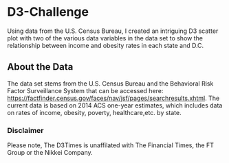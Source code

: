 # D3-Challenge

Using data from the U.S. Census Bureau, I created an intriguing D3 scatter plot with two of the various data variables in the data set to show the relationship between income and obesity rates in each state and D.C.

## About the Data

The data set stems from the U.S. Census Bureau and the Behavioral Risk Factor Surveillance System that can be accessed here: https://factfinder.census.gov/faces/nav/jsf/pages/searchresults.xhtml. The current data is based on 2014 ACS one-year estimates, which includes data on rates of income, obesity, poverty, healthcare,etc. by state.

### Disclaimer
Please note, The D3Times is unaffilated with The Financial Times, the FT Group or the Nikkei Company.
